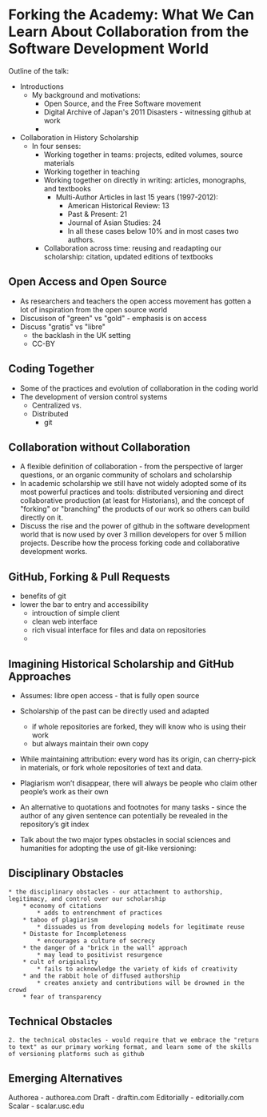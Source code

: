 # Forking the Academy: What We Can Learn About Collaboration from the Software Development World

Outline of the talk:

* Introductions
    * My background and motivations:
        * Open Source, and the Free Software movement
        * Digital Archive of Japan's 2011 Disasters - witnessing github at work
        *  
* Collaboration in History Scholarship
    * In four senses:
        * Working together in teams: projects, edited volumes, source materials
        * Working together in teaching
        * Working together on directly in writing: articles, monographs, and textbooks
            * Multi-Author Articles in last 15 years (1997-2012):
                * American Historical Review: 13
                * Past & Present: 21
                * Journal of Asian Studies: 24
                * In all these cases below 10% and in most cases two authors.
        * Collaboration across time: reusing and readapting our scholarship: citation, updated editions of textbooks

## Open Access and Open Source

* As researchers and teachers the open access movement has gotten a lot of inspiration from the open source world
* Discusison of "green" vs "gold" - emphasis is on access
* Discuss "gratis" vs "libre"
    * the backlash in the UK setting
    * CC-BY

## Coding Together

* Some of the practices and evolution of collaboration in the coding world
* The development of version control systems
    * Centralized vs.
    * Distributed
        * git

## Collaboration without Collaboration

* A flexible definition of collaboration - from the perspective of larger questions, or an organic community of scholars and scholarship
* In academic scholarship we still have not widely adopted some of its most powerful practices and tools: distributed versioning and direct collaborative production (at least for Historians), and the concept of "forking" or "branching" the products of our work so others can build directly on it.
* Discuss the rise and the power of github in the software development world that is now used by over 3 million developers for over 5 million projects. Describe how the process forking code and collaborative development works.

## GitHub, Forking & Pull Requests

* benefits of git
* lower the bar to entry and accessibility
    * introuction of simple client
    * clean web interface
    * rich visual interface for files and data on repositories
    * 

## Imagining Historical Scholarship and GitHub Approaches

* Assumes: libre open access - that is fully open source
* Scholarship of the past can be directly used and adapted 
	* if whole repositories are forked, they will know who is using their work
	* but always maintain their own copy
* While maintaining attribution: every word has its origin, can cherry-pick in materials, or fork whole repositories of text and data.
* Plagiarism won’t disappear, there will always be people who claim other people’s work as their own
* An alternative to quotations and footnotes for many tasks - since the author of any given sentence can potentially be revealed in the repository’s git index

* Talk about the two major types obstacles in social sciences and humanities for adopting the use of git-like versioning:

## Disciplinary Obstacles

	* the disciplinary obstacles - our attachment to authorship, legitimacy, and control over our scholarship
        * economy of citations
            * adds to entrenchment of practices
        * taboo of plagiarism
            * dissuades us from developing models for legitimate reuse
        * Distaste for Incompleteness
            * encourages a culture of secrecy
        * the danger of a "brick in the wall" approach
            * may lead to positivist resurgence
        * cult of originality
            * fails to acknowledge the variety of kids of creativity
        * and the rabbit hole of diffused authorship
            * creates anxiety and contributions will be drowned in the crowd
        * fear of transparency

## Technical Obstacles

	2. the technical obstacles - would require that we embrace the "return to text" as our primary working format, and learn some of the skills of versioning platforms such as github

## Emerging Alternatives

 Authorea - authorea.com
 Draft - draftin.com
 Editorially - editorially.com
 Scalar - scalar.usc.edu
